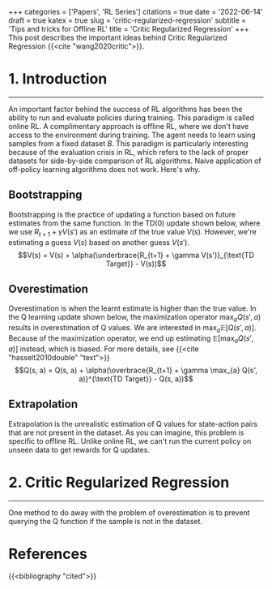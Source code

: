 +++
categories = ['Papers', 'RL Series']
citations = true
date = '2022-06-14'
draft = true
katex = true
slug = 'critic-regularized-regression'
subtitle = 'Tips and tricks for Offline RL'
title = 'Critic Regularized Regression'
+++
This post describes the important ideas behind Critic Regularized Regression {{<cite "wang2020critic">}}.

# 1. Introduction
---
An important factor behind the success of RL algorithms has been the ability to run and evaluate policies during training. This paradigm is called online RL. A complimentary approach is offline RL, where we don't have access to the environment during training. The agent needs to learn using samples from a fixed dataset $B$. This paradigm is particularly interesting because of the evaluation crisis in RL, which refers to the lack of proper datasets for side-by-side comparison of RL algorithms. Naive application of off-policy learning algorithms does not work. Here's why.

## Bootstrapping
Bootstrapping is the practice of updating a function based on future estimates from the same function. In the TD(0) update shown below, where we use $R_{t+1} + \gamma V(s')$ as an estimate of the true value $V(s)$. However, we're estimating a guess $V(s)$ based on another guess $V(s')$. 
$$V(s) = V(s) + \alpha(\underbrace{R_{t+1} + \gamma V(s')}_{\text{TD Target}} - V(s))$$

## Overestimation
Overestimation is when the learnt estimate is higher than the true value. In the Q learning update shown below, the maximization operator $\max_{a} Q(s', a)$ results in overestimation of Q values. We are interested in $\max_{a} \mathbb{E}[Q(s', a)]$. Because of the maximization operator, we end up estimating $\mathbb{E}[\max_{a} Q(s', a)]$ instead, which is biased. For more details, see {{<cite "hasselt2010double" "text">}}
$$Q(s, a) = Q(s, a) + \alpha(\overbrace{R_{t+1} + \gamma \max_{a} Q(s', a)}^{\text{TD Target}} - Q(s, a))$$

## Extrapolation
Extrapolation is the unrealistic estimation of Q values for state-action pairs that are not present in the dataset. As you can imagine, this problem is specific to offline RL. Unlike online RL, we can't run the current policy on unseen data to get rewards for Q updates.


# 2. Critic Regularized Regression
---
One method to do away with the problem of overestimation is to prevent querying the Q function if the sample is not in the dataset.

# References
{{<bibliography "cited">}}